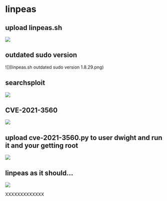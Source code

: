 # linpeas
## upload linpeas.sh
![](https://github.com/xenotim/CTF/blob/main/Paper/screenshots/upload%20linpeas.sh.png)

## outdated sudo version
![](linpeas.sh outdated sudo version 1.8.29.png)
## searchsploit
![](https://github.com/xenotim/CTF/blob/main/Paper/screenshots/searchsploit%20sudo.png)

## CVE-2021-3560
![](https://github.com/xenotim/CTF/blob/main/Paper/screenshots/cve-2021-3560.png)

## upload cve-2021-3560.py to user dwight and run it and your getting root
![](https://github.com/xenotim/CTF/blob/main/Paper/screenshots/root.png)

## linpeas as it should...
![](https://github.com/xenotim/CTF/blob/main/Paper/screenshots/linpeas%20as%20it%20should.png)



XXXXXXXXXXXXX